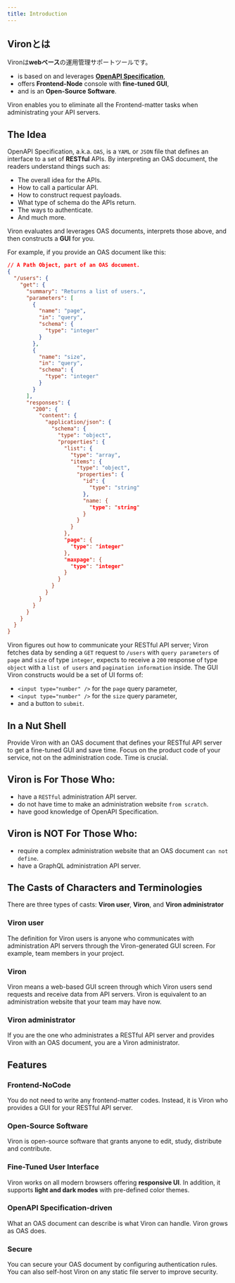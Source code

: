 ```yaml
---
title: Introduction
---
```


## Vironとは

Vironは**webベース**の運用管理サポートツールです。

- is based on and leverages **[OpenAPI Specification](https://oai.github.io/Documentation/)**,
- offers **Frontend-Node** console with **fine-tuned GUI**,
- and is an **Open-Source Software**.

Viron enables you to eliminate all the Frontend-matter tasks when administrating your API servers.

## The Idea

OpenAPI Specification, a.k.a. `OAS`, is a `YAML` or `JSON` file that defines an interface to a set of **RESTful** APIs. By interpreting an OAS document, the readers understand things such as:

- The overall idea for the APIs.
- How to call a particular API.
- How to construct request payloads.
- What type of schema do the APIs return.
- The ways to authenticate.
- And much more.

Viron evaluates and leverages OAS documents, interprets those above, and then constructs a **GUI** for you.

For example, if you provide an OAS document like this:

```json
// A Path Object, part of an OAS document.
{
  "/users": {
    "get": {
      "summary": "Returns a list of users.",
      "parameters": [
        {
          "name": "page",
          "in": "query",
          "schema": {
            "type": "integer"
          }
        },
        {
          "name": "size",
          "in": "query",
          "schema": {
            "type": "integer"
          }
        }
      ],
      "responses": {
        "200": {
          "content": {
            "application/json": {
              "schema": {
                "type": "object",
                "properties": {
                  "list": {
                    "type": "array",
                    "items": {
                      "type": "object",
                      "properties": {
                        "id": {
                          "type": "string"
                        },
                        "name: {
                          "type": "string"
                        }
                      }
                    }
                  },
                  "page": {
                    "type": "integer"
                  },
                  "maxpage": {
                    "type": "integer"
                  }
                }
              }
            }
          }
        }
      }
    }
  }
}
```

Viron figures out how to communicate your RESTful API server; Viron fetches data by sending a `GET` request to `/users` with `query parameters` of `page` and `size` of type `integer`, expects to receive a `200` response of type `object` with a `list of users` and `pagination information` inside. The GUI Viron constructs would be a set of UI forms of:

- `<input type="number" />` for the `page` query parameter,
- `<input type="number" />` for the `size` query parameter,
- and a button to `submit`.

## In a Nut Shell

Provide Viron with an OAS document that defines your RESTful API server to get a fine-tuned GUI and save time. Focus on the product code of your service, not on the administration code. Time is crucial.

## Viron is For Those Who:

- have a `RESTful` administration API server.
- do not have time to make an administration website `from scratch`.
- have good knowledge of OpenAPI Specification.

## Viron is NOT For Those Who:

- require a complex administration website that an OAS document `can not define`.
- have a GraphQL administration API server.

## The Casts of Characters and Terminologies

There are three types of casts: **Viron user**, **Viron**, and **Viron administrator**

### Viron user

The definition for Viron users is anyone who communicates with administration API servers through the Viron-generated GUI screen. For example, team members in your project.

### Viron

Viron means a web-based GUI screen through which Viron users send requests and receive data from API servers. Viron is equivalent to an administration website that your team may have now.

### Viron administrator

If you are the one who administrates a RESTful API server and provides Viron with an OAS document, you are a Viron administrator.

## Features

### Frontend-NoCode

You do not need to write any frontend-matter codes. Instead, it is Viron who provides a GUI for your RESTful API server.

### Open-Source Software

Viron is open-source software that grants anyone to edit, study, distribute and contribute.

### Fine-Tuned User Interface

Viron works on all modern browsers offering **responsive UI**. In addition, it supports **light and dark modes** with pre-defined color themes.

### OpenAPI Specification-driven

What an OAS document can describe is what Viron can handle. Viron grows as OAS does.

### Secure

You can secure your OAS document by configuring authentication rules. You can also self-host Viron on any static file server to improve security.
